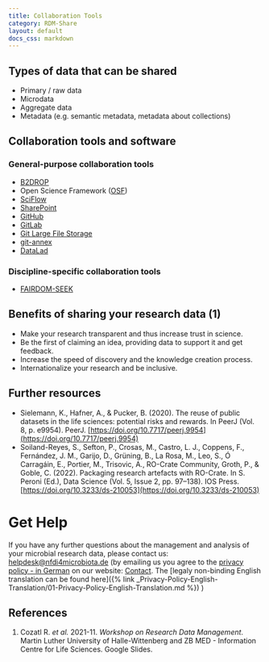 ```yaml
---
title: Collaboration Tools
category: RDM-Share
layout: default
docs_css: markdown
---
```

## Types of data that can be shared
* Primary / raw data
* Microdata
* Aggregate data
* Metadata (e.g. semantic metadata, metadata about collections)

## Collaboration tools and software

### General-purpose collaboration tools
* [B2DROP](https://eudat.eu/services/userdoc/b2drop)
* Open Science Framework ([OSF](https://osf.io/dashboard))
* [SciFlow](https://www.sciflow.net/en/)
* [SharePoint](https://www.microsoft.com/en-us/microsoft-365/sharepoint/collaboration)
* [GitHub](https://github.com/)
* [GitLab](https://gitlab.com/gitlab-org/gitlab)
* [Git Large File Storage](https://git-lfs.github.com/)
* [git-annex](https://git-annex.branchable.com/)
* [DataLad](https://www.datalad.org/#what-is-datalad)

### Discipline-specific collaboration tools
* [FAIRDOM-SEEK](https://seek4science.org/)

## Benefits of sharing your research data (1)
* Make your research transparent and thus increase trust in science.
* Be the first of claiming an idea, providing data to support it and get feedback.
* Increase the speed of discovery and the knowledge creation process.
* Internationalize your research and be inclusive.

## Further resources
* Sielemann, K., Hafner, A., & Pucker, B. (2020). The reuse of public datasets in the life sciences: potential risks and rewards. In PeerJ (Vol. 8, p. e9954). PeerJ. [https://doi.org/10.7717/peerj.9954](https://doi.org/10.7717/peerj.9954)
* Soiland-Reyes, S., Sefton, P., Crosas, M., Castro, L. J., Coppens, F., Fernández, J. M., Garijo, D., Grüning, B., La Rosa, M., Leo, S., Ó Carragáin, E., Portier, M., Trisovic, A., RO-Crate Community, Groth, P., & Goble, C. (2022). Packaging research artefacts with RO-Crate. In S. Peroni (Ed.), Data Science (Vol. 5, Issue 2, pp. 97–138). IOS Press. [https://doi.org/10.3233/ds-210053](https://doi.org/10.3233/ds-210053)

# Get Help
If you have any further questions about the management and analysis of your microbial research data, please contact us: [helpdesk@nfdi4microbiota.de](mailto:helpdesk@nfdi4microbiota.de) (by emailing us you agree to the [privacy policy - in German](https://nfdi4microbiota.de/legals/privacy-policy.html) on our website: [Contact](https://nfdi4microbiota.de/contact-form/). The [legaly non-binding English translation can be found here]({% link _Privacy-Policy-English-Translation/01-Privacy-Policy-English-Translation.md %}) )

## References
1. Cozatl R. *et al.* 2021-11. *Workshop on Research Data Management*. Martin Luther University of Halle-Wittenberg and ZB MED - Information Centre for Life Sciences. Google Slides.
